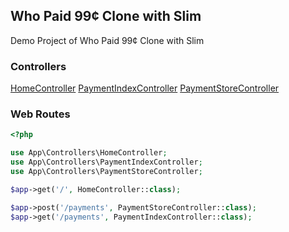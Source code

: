 ## Who Paid 99¢ Clone with Slim

Demo Project of Who Paid 99¢ Clone with Slim

### Controllers

[HomeController](https://github.com/akr4m/Who-Paid-99-Clone-with-Slim/blob/main/App\Controllers\HomeController)
[PaymentIndexController](https://github.com/akr4m/Who-Paid-99-Clone-with-Slim/blob/main/App\Controllers\PaymentIndexController)
[PaymentStoreController](https://github.com/akr4m/Who-Paid-99-Clone-with-Slim/blob/main/App\Controllers\PaymentStoreController)

### Web Routes

```php
<?php

use App\Controllers\HomeController;
use App\Controllers\PaymentIndexController;
use App\Controllers\PaymentStoreController;

$app->get('/', HomeController::class);

$app->post('/payments', PaymentStoreController::class);
$app->get('/payments', PaymentIndexController::class);
```
